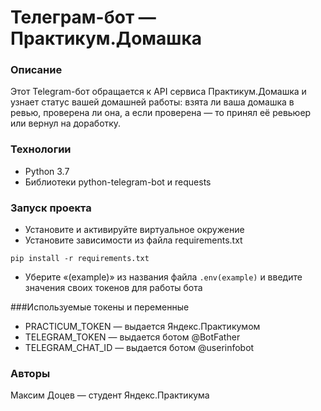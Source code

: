 # Телеграм-бот — Практикум.Домашка### ОписаниеЭтот Telegram-бот обращается к API сервиса Практикум.Домашка и узнает статус вашей домашней работы: взята ли ваша домашка в ревью, проверена ли она, а если проверена — то принял её ревьюер или вернул на доработку.### Технологии* Python 3.7* Библиотеки python-telegram-bot и requests### Запуск проекта* Установите и активируйте виртуальное окружение* Установите зависимости из файла requirements.txt```pip install -r requirements.txt``` * Уберите «(example)» из названия файла ```.env(example)``` и введите значения своих токенов для работы бота###Используемые токены и переменные* PRACTICUM_TOKEN — выдается Яндекс.Практикумом* TELEGRAM_TOKEN  — выдается ботом @BotFather* TELEGRAM_CHAT_ID — выдается ботом @userinfobot### АвторыМаксим  Доцев — студент Яндекс.Практикума